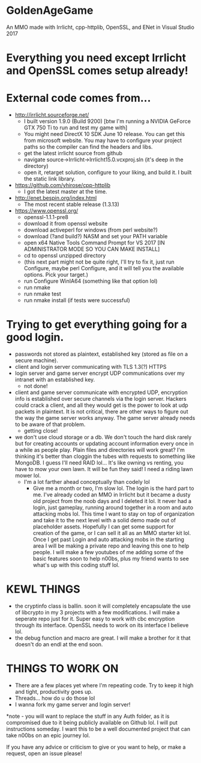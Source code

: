 # GoldenAgeGame
An MMO made with Irrlicht, cpp-httplib, OpenSSL, and ENet in Visual Studio 2017

# Everything you need except Irrlicht and OpenSSL comes setup already!

# External code comes from...
- http://irrlicht.sourceforge.net/
  - I built version 1.9.0 (Build 9200) [btw I'm running a NVIDIA GeForce GTX 750 Ti to run and test my game with]
  - You might need DirectX 10 SDK June 10 release. You can get this from microsoft website. You may have to configure your project paths so the compiler can find the headers and libs.
  - get the latest irrlicht source from github
  - navigate source->Irrlicht->Irrlicht15.0.vcxproj.sln (it's deep in the directory)
  - open it, retarget solution, configure to your liking, and build it. I built the static link library.
- https://github.com/yhirose/cpp-httplib
  - I got the latest master at the time.
- http://enet.bespin.org/index.html
  - The most recent stable release (1.3.13)
- https://www.openssl.org/
  - openssl-1.1.1-pre8
  - download it from openssl website
  - download activeperl for windows (from perl website?)
  - download (?and build?) NASM and set your PATH variable
  - open x64 Native Tools Command Prompt for VS 2017 [IN ADMINISTRATOR MODE SO YOU CAN MAKE INSTALL]
  - cd to openssl unzipped directory
  - (this next part might not be quite right, I'll try to fix it, just run Configure, maybe perl Configure, and it will tell you the available options. Pick your target.)
  - run Configure WinIA64 (something like that option lol)
  - run nmake
  - run nmake test
  - run nmake install (if tests were successful)

# Trying to get everything going for a good login.
- passwords not stored as plaintext, established key (stored as file on a secure machine).
- client and login server communicating with TLS 1.3(?) HTTPS
- login server and game server encrypt UDP communications over my intranet with an established key.
  - not done!
- client and game server communicate with encrypted UDP, encryption info is established over secure channels via the login server. Hackers could crack a client, and all they would get is the power to look at udp packets in plaintext. It is not critical, there are other ways to figure out the way the game server works anyway. The game server already needs to be aware of that problem.
  - getting close!
- we don't use cloud storage or a db. We don't touch the hard disk rarely but for creating accounts or updating account information every once in a while as people play. Plain files and directories will work great? I'm thinking it's better than cloggin the tubes with requests to something like MongoDB. I guess I'll need RAID lol... It's like owning vs renting, you have to mow your own lawn. It will be fun they said! I need a riding lawn mower lol.
  - I'm a lot farther ahead conceptually than codely lol
    - Give me a month or two, I'm slow lol. The login is the hard part to me. I've already coded an MMO in Irrlicht but it became a dusty old project from the noob days and I deleted it lol. It never had a login, just gameplay, running around together in a room and auto attacking mobs lol. This time I want to stay on top of organization and take it to the next level with a solid demo made out of placeholder assets. Hopefully I can get some support for creation of the game, or I can sell it all as an MMO starter kit lol. Once I get past Login and auto attacking mobs in the starting area I will be making a private repo and leaving this one to help people. I will make a few youtubes of me adding some of the basic features soon to help n00bs, plus my friend wants to see what's up with this coding stuff lol.

# KEWL THINGS
- the cryptinfo class is ballin. soon it will completely encapsulate the use of libcrypto in my 3 projects with a few modifications. I will make a seperate repo just for it. Super easy to work with cbc encryption through its interface. OpenSSL needs to work on its interface I believe lol.
- the debug function and macro are great. I will make a brother for it that doesn't do an endl at the end soon.

# THINGS TO WORK ON
- There are a few places yet where I'm repeating code. Try to keep it high and tight, productivity goes up.
- Threads... how do u do those lol
- I wanna fork my game server and login server!

*note - you will want to replace the stuff in any Auth folder, as it is compromised due to it being publicly available on Github lol. I will put instructions someday. I want this to be a well documented project that can take n00bs on an epic journey lol.

If you have any advice or criticism to give or you want to help, or make a request, open an issue please!
